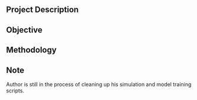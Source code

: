 ## Project Description

## Objective

## Methodology

## Note
Author is still in the process of cleaning up his simulation and model training scripts. 